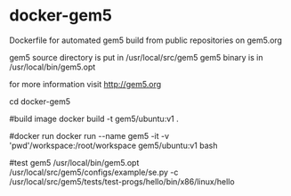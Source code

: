 docker-gem5
===========

Dockerfile for automated gem5 build from public repositories on gem5.org

gem5 source directory is put in /usr/local/src/gem5
gem5 binary is in /usr/local/bin/gem5.opt

for more information visit http://gem5.org

cd docker-gem5

#build image
docker build -t gem5/ubuntu:v1 .

#docker run
docker run --name gem5 -it -v 'pwd'/workspace:/root/workspace gem5/ubuntu:v1 bash

#test gem5
/usr/local/bin/gem5.opt /usr/local/src/gem5/configs/example/se.py -c /usr/local/src/gem5/tests/test-progs/hello/bin/x86/linux/hello
